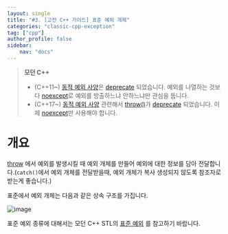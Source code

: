 ```yaml
---
layout: single
title: "#3. [고전 C++ 가이드] 표준 예외 개체"
categories: "classic-cpp-exception"
tag: ["cpp"]
author_profile: false
sidebar: 
    nav: "docs"
---
```


> **모던 C++**
> * (C++11~) [동적 예외 사양](https://tango1202.github.io/classic-cpp-exception/classic-cpp-exception-mechanism/#%EB%8F%99%EC%A0%81-%EC%98%88%EC%99%B8-%EC%82%AC%EC%96%91)은 [deprecate](https://tango1202.github.io/mordern-cpp/mordern-cpp-preview/#deprecateremove) 되었습니다. 예외를 나열하는 것보다 [noexcept](https://tango1202.github.io/mordern-cpp/mordern-cpp-noexcept)로 예외를 방출하느냐 안하느냐만 관심을 둡니다.
> * (C++17~) [동적 예외 사양](https://tango1202.github.io/classic-cpp-exception/classic-cpp-exception-mechanism/#%EB%8F%99%EC%A0%81-%EC%98%88%EC%99%B8-%EC%82%AC%EC%96%91) 관련해서 [throw()](https://tango1202.github.io/classic-cpp-exception/classic-cpp-exception-mechanism/#%EB%8F%99%EC%A0%81-%EC%98%88%EC%99%B8-%EC%82%AC%EC%96%91)가 [deprecate](https://tango1202.github.io/mordern-cpp/mordern-cpp-preview/#deprecateremove) 되었습니다. 이제 [noexcept](https://tango1202.github.io/mordern-cpp/mordern-cpp-noexcept/)만 사용해야 합니다. 

# 개요

[throw](https://tango1202.github.io/classic-cpp-exception/classic-cpp-exception-mechanism/#%EC%98%88%EC%99%B8-%EB%B0%9C%EC%83%9D%EA%B3%BC-%ED%83%90%EC%A7%80try-catch-throw) 에서 예외를 발생시킬 때 예외 개체를 만들어 예외에 대한 정보를 담아 전달합니다.(`catch()`에서 예외 개체를 전달받을때, 예외 개체가 복사 생성되지 않도록 참조자로 받는게 좋습니다.)

표준에서 예외 개체는 다음과 같은 상속 구조를 가집니다.

![image](https://github.com/tango1202/tango1202.github.io/assets/133472501/e180dc05-a0f6-4879-abc1-376061be3162)


표준 예외 종류에 대해서는 모던 C++ STL의 [표준 예외](https://tango1202.github.io/mordern-cpp-stl/mordern-cpp-stl-diagnostics/#%ED%91%9C%EC%A4%80-%EC%98%88%EC%99%B8) 를 참고하기 바랍니다.
